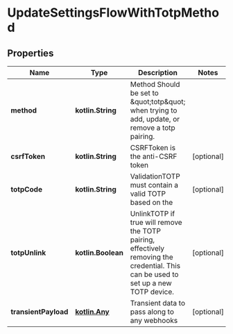 
# UpdateSettingsFlowWithTotpMethod

## Properties
| Name | Type | Description | Notes |
| ------------ | ------------- | ------------- | ------------- |
| **method** | **kotlin.String** | Method  Should be set to \&quot;totp\&quot; when trying to add, update, or remove a totp pairing. |  |
| **csrfToken** | **kotlin.String** | CSRFToken is the anti-CSRF token |  [optional] |
| **totpCode** | **kotlin.String** | ValidationTOTP must contain a valid TOTP based on the |  [optional] |
| **totpUnlink** | **kotlin.Boolean** | UnlinkTOTP if true will remove the TOTP pairing, effectively removing the credential. This can be used to set up a new TOTP device. |  [optional] |
| **transientPayload** | [**kotlin.Any**](.md) | Transient data to pass along to any webhooks |  [optional] |



